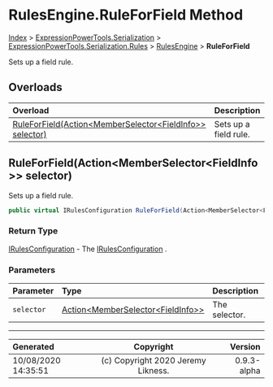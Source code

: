 ﻿# RulesEngine.RuleForField Method

[Index](../index.md) > [ExpressionPowerTools.Serialization](ExpressionPowerTools.Serialization.a.md) > [ExpressionPowerTools.Serialization.Rules](ExpressionPowerTools.Serialization.Rules.n.md) > [RulesEngine](ExpressionPowerTools.Serialization.Rules.RulesEngine.cs.md) > **RuleForField**

Sets up a field rule.

## Overloads

| Overload | Description |
| :-- | :-- |
| [RuleForField(Action&lt;MemberSelector&lt;FieldInfo>> selector)](#ruleforfieldactionmemberselectorfieldinfo-selector) | Sets up a field rule. |
## RuleForField(Action&lt;MemberSelector&lt;FieldInfo>> selector)

Sets up a field rule.

```csharp
public virtual IRulesConfiguration RuleForField(Action<MemberSelector<FieldInfo>> selector)
```

### Return Type

 [IRulesConfiguration](ExpressionPowerTools.Serialization.Signatures.IRulesConfiguration.i.md)  - The [IRulesConfiguration](ExpressionPowerTools.Serialization.Signatures.IRulesConfiguration.i.md) .

### Parameters

| Parameter | Type | Description |
| :-- | :-- | :-- |
| `selector` | [Action&lt;MemberSelector&lt;FieldInfo>>](https://docs.microsoft.com/dotnet/api/system.action-1) | The selector. |



---

| Generated | Copyright | Version |
| :-- | :-: | --: |
| 10/08/2020 14:35:51 | (c) Copyright 2020 Jeremy Likness. | 0.9.3-alpha |
